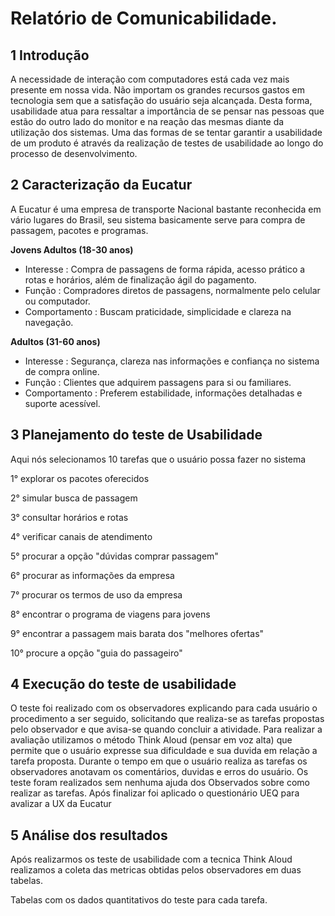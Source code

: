 # Relatório de Comunicabilidade.


## 1 Introdução 

A necessidade de interação com computadores está cada vez mais presente em nossa vida. Não importam os grandes recursos gastos em tecnologia sem que a satisfação do usuário seja alcançada. Desta forma, usabilidade atua para ressaltar a importância de se pensar nas pessoas que estão do outro lado do monitor e na reação das mesmas diante da utilização dos sistemas. Uma das formas de se tentar garantir a usabilidade de um produto é através da realização de testes de usabilidade ao longo do processo de desenvolvimento.

## 2 Caracterização da Eucatur

A Eucatur é uma empresa de transporte Nacional bastante reconhecida em vário lugares do Brasil, seu sistema basicamente serve para compra de passagem, pacotes e programas.

**Jovens Adultos (18-30 anos)**
- Interesse : Compra de passagens de forma rápida, acesso prático a rotas e horários, além de finalização ágil do pagamento.
- Função : Compradores diretos de passagens, normalmente pelo celular ou computador.
- Comportamento : Buscam praticidade, simplicidade e clareza na navegação.

**Adultos (31-60 anos)**
- Interesse : Segurança, clareza nas informações e confiança no sistema de compra online.
- Função : Clientes que adquirem passagens para si ou familiares.
- Comportamento : Preferem estabilidade, informações detalhadas e suporte acessível.

## 3 Planejamento do teste de Usabilidade

Aqui nós selecionamos 10 tarefas que o usuário possa fazer no sistema 

1° explorar os pacotes oferecidos 

2° simular busca de passagem

3° consultar horários e rotas

4° verificar canais de atendimento

5° procurar a opção "dúvidas comprar passagem"

6° procurar as informações da empresa

7° procurar os termos de uso da empresa 

8° encontrar o programa de viagens para jovens 

9° encontrar a passagem mais barata dos "melhores ofertas"

10° procure a opção "guia do passageiro"

## 4 Execução do teste de usabilidade

O teste foi realizado com os observadores explicando para cada usuário o procedimento a ser seguido, solicitando que realiza-se as tarefas propostas pelo observador  e que avisa-se quando concluir a  atividade. Para realizar a avaliação utilizamos o método Think Aloud (pensar em voz alta) que permite que o usuário expresse sua dificuldade e sua duvida em relação a tarefa proposta. Durante o tempo em que o usuário realiza as tarefas os observadores anotavam os comentários, duvidas e erros do usuário. Os teste foram realizados sem nenhuma ajuda dos Observados sobre como realizar as tarefas. Após finalizar foi aplicado o questionário UEQ para avalizar a UX da Eucatur

## 5 Análise dos resultados

Após realizarmos  os teste de usabilidade com a tecnica Think Aloud realizamos a coleta das metricas obtidas pelos observadores em duas tabelas.

Tabelas com os dados quantitativos do teste para cada tarefa.

